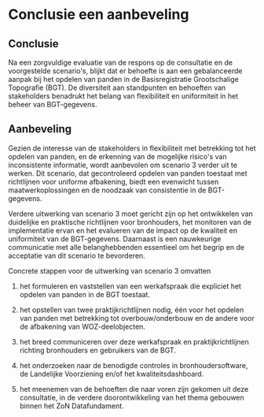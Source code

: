 # Conclusie een aanbeveling

## Conclusie

Na een zorgvuldige evaluatie van de respons op de consultatie en de voorgestelde
scenario's, blijkt dat er behoefte is aan een gebalanceerde aanpak bij het
opdelen van panden in de Basisregistratie Grootschalige Topografie (BGT). De
diversiteit aan standpunten en behoeften van stakeholders benadrukt het belang
van flexibiliteit en uniformiteit in het beheer van BGT-gegevens.

## Aanbeveling

Gezien de interesse van de stakeholders in flexibiliteit met betrekking tot het
opdelen van panden, en de erkenning van de mogelijke risico's van inconsistente
informatie, wordt aanbevolen om scenario 3 verder uit te werken. Dit scenario,
dat gecontroleerd opdelen van panden toestaat met richtlijnen voor uniforme
afbakening, biedt een evenwicht tussen maatwerkoplossingen en de noodzaak van
consistentie in de BGT-gegevens.

Verdere uitwerking van scenario 3 moet gericht zijn op het ontwikkelen van
duidelijke en praktische richtlijnen voor bronhouders, het monitoren van de
implementatie ervan en het evalueren van de impact op de kwaliteit en
uniformiteit van de BGT-gegevens. Daarnaast is een nauwkeurige communicatie met
alle belanghebbenden essentieel om het begrip en de acceptatie van dit scenario
te bevorderen.

Concrete stappen voor de uitwerking van scenario 3 omvatten

1.  het formuleren en vaststellen van een werkafspraak die expliciet het opdelen
    van panden in de BGT toestaat.

2.  het opstellen van twee praktijkrichtlijnen nodig, één voor het opdelen van
    panden met betrekking tot overbouw/onderbouw en de andere voor de afbakening
    van WOZ-deelobjecten.

3.  het breed communiceren over deze werkafspraak en praktijkrichtlijnen
    richting bronhouders en gebruikers van de BGT.

4.  het onderzoeken naar de benodigde controles in bronhoudersoftware, de
    Landelijke Voorziening en/of het kwaliteitsdashboard.

5.  het meenemen van de behoeften die naar voren zijn gekomen uit deze
    consultatie, in de verdere doorontwikkeling van het thema gebouwen binnen
    het ZoN Datafundament.
